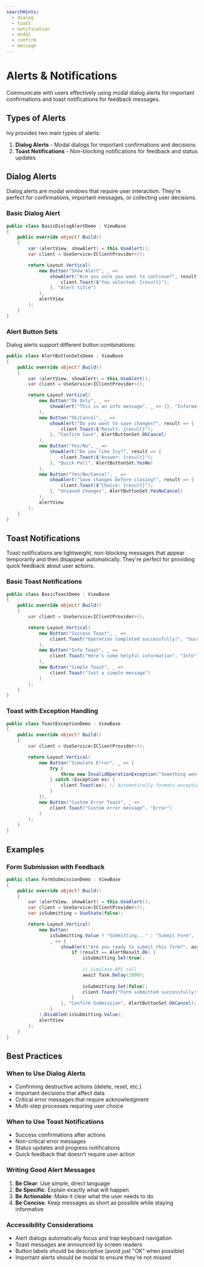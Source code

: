 ```yaml
---
searchHints:
  - dialog
  - toast
  - notification
  - modal
  - confirm
  - message
---
```


# Alerts & Notifications

<Ingress>
Communicate with users effectively using modal dialog alerts for important confirmations and toast notifications for feedback messages.
</Ingress>

## Types of Alerts

Ivy provides two main types of alerts:

1. **Dialog Alerts** - Modal dialogs for important confirmations and decisions
2. **Toast Notifications** - Non-blocking notifications for feedback and status updates

## Dialog Alerts

Dialog alerts are modal windows that require user interaction. They're perfect for confirmations, important messages, or collecting user decisions.

### Basic Dialog Alert

```csharp demo-below 
public class BasicDialogAlertDemo : ViewBase
{
    public override object? Build()
    {
        var (alertView, showAlert) = this.UseAlert();
        var client = UseService<IClientProvider>();

        return Layout.Vertical(
            new Button("Show Alert", _ => 
                showAlert("Are you sure you want to continue?", result => {
                    client.Toast($"You selected: {result}");
                }, "Alert title")
            ),
            alertView
        );
    }
}
```

### Alert Button Sets

Dialog alerts support different button combinations:

```csharp demo-below 
public class AlertButtonSetsDemo : ViewBase
{
    public override object? Build()
    {
        var (alertView, showAlert) = this.UseAlert();
        var client = UseService<IClientProvider>();

        return Layout.Vertical(
            new Button("Ok Only", _ => 
                showAlert("This is an info message", _ => {}, "Information", AlertButtonSet.Ok)
            ),
            new Button("Ok/Cancel", _ => 
                showAlert("Do you want to save changes?", result => {
                    client.Toast($"Result: {result}");
                }, "Confirm Save", AlertButtonSet.OkCancel)
            ),
            new Button("Yes/No", _ => 
                showAlert("Do you like Ivy?", result => {
                    client.Toast($"Answer: {result}");
                }, "Quick Poll", AlertButtonSet.YesNo)
            ),
            new Button("Yes/No/Cancel", _ => 
                showAlert("Save changes before closing?", result => {
                    client.Toast($"Choice: {result}");
                }, "Unsaved Changes", AlertButtonSet.YesNoCancel)
            ),
            alertView
        );
    }
}
```

## Toast Notifications

Toast notifications are lightweight, non-blocking messages that appear temporarily and then disappear automatically. They're perfect for providing quick feedback about user actions.

### Basic Toast Notifications

```csharp demo-below 
public class BasicToastDemo : ViewBase
{
    public override object? Build()
    {
        var client = UseService<IClientProvider>();

        return Layout.Vertical(
            new Button("Success Toast", _ => 
                client.Toast("Operation completed successfully!", "Success")
            ),
            new Button("Info Toast", _ => 
                client.Toast("Here's some helpful information", "Info")
            ),
            new Button("Simple Toast", _ => 
                client.Toast("Just a simple message")
            )
        );
    }
}
```

### Toast with Exception Handling

```csharp demo-below 
public class ToastExceptionDemo : ViewBase
{
    public override object? Build()
    {
        var client = UseService<IClientProvider>();

        return Layout.Vertical(
            new Button("Simulate Error", _ => {
                try {
                    throw new InvalidOperationException("Something went wrong!");
                } catch (Exception ex) {
                    client.Toast(ex); // Automatically formats exception
                }
            }),
            new Button("Custom Error Toast", _ => 
                client.Toast("Custom error message", "Error")
            )
        );
    }
}
```

## Examples

### Form Submission with Feedback

```csharp demo-below 
public class FormSubmissionDemo : ViewBase
{
    public override object? Build()
    {
        var (alertView, showAlert) = this.UseAlert();
        var client = UseService<IClientProvider>();
        var isSubmitting = UseState(false);

        return Layout.Vertical(
            new Button(
                isSubmitting.Value ? "Submitting..." : "Submit Form", 
                _ => {
                    showAlert("Are you ready to submit this form?", async result => {
                        if (result == AlertResult.Ok) {
                            isSubmitting.Set(true);
                            
                            // Simulate API call
                            await Task.Delay(2000);
                            
                            isSubmitting.Set(false);
                            client.Toast("Form submitted successfully!", "Success");
                        }
                    }, "Confirm Submission", AlertButtonSet.OkCancel);
                }
            ).Disabled(isSubmitting.Value),
            alertView
        );
    }
}
```

## Best Practices

### When to Use Dialog Alerts

- Confirming destructive actions (delete, reset, etc.)
- Important decisions that affect data
- Critical error messages that require acknowledgment
- Multi-step processes requiring user choice

### When to Use Toast Notifications

- Success confirmations after actions
- Non-critical error messages
- Status updates and progress notifications
- Quick feedback that doesn't require user action

### Writing Good Alert Messages

1. **Be Clear**: Use simple, direct language
2. **Be Specific**: Explain exactly what will happen
3. **Be Actionable**: Make it clear what the user needs to do
4. **Be Concise**: Keep messages as short as possible while staying informative

### Accessibility Considerations

- Alert dialogs automatically focus and trap keyboard navigation
- Toast messages are announced by screen readers
- Button labels should be descriptive (avoid just "OK" when possible)
- Important alerts should be modal to ensure they're not missed
